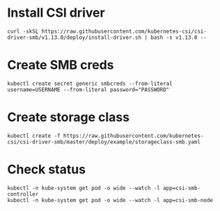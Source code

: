 # Install CSI driver

```
curl -skSL https://raw.githubusercontent.com/kubernetes-csi/csi-driver-smb/v1.13.0/deploy/install-driver.sh | bash -s v1.13.0 --
```

# Create SMB creds

```
kubectl create secret generic smbcreds --from-literal username=USERNAME --from-literal password="PASSWORD"
```

# Create storage class

```
kubectl create -f https://raw.githubusercontent.com/kubernetes-csi/csi-driver-smb/master/deploy/example/storageclass-smb.yaml
```

# Check status

```
kubectl -n kube-system get pod -o wide --watch -l app=csi-smb-controller
kubectl -n kube-system get pod -o wide --watch -l app=csi-smb-node
```
